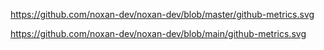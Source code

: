 <!-- If you're using "master" as default branch -->
https://github.com/noxan-dev/noxan-dev/blob/master/github-metrics.svg
<!-- If you're using "main" as default branch -->
https://github.com/noxan-dev/noxan-dev/blob/main/github-metrics.svg
